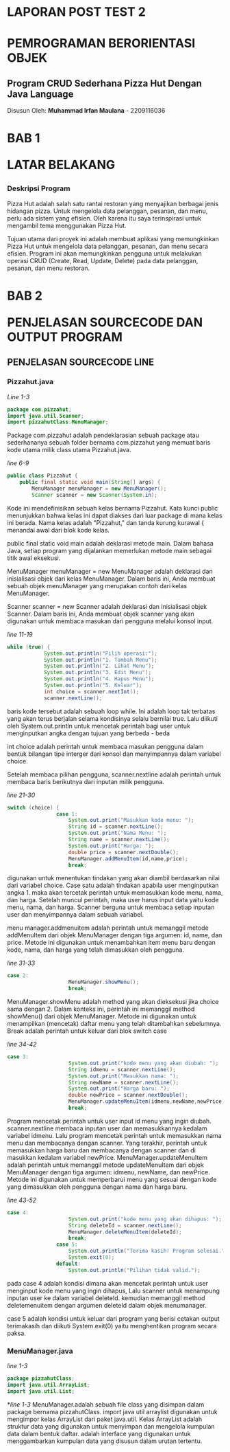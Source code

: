 <H1>LAPORAN POST TEST 2</H1>
<H1>PEMROGRAMAN BERORIENTASI OBJEK</H1>
<H2>Program CRUD Sederhana Pizza Hut Dengan Java Language</H2>

Disusun Oleh:
**Muhammad Irfan Maulana** - 2209116036

<h1>BAB 1

LATAR BELAKANG</h1>


<h3>Deskripsi Program</h3>

Pizza Hut adalah salah satu rantai restoran yang menyajikan berbagai jenis hidangan pizza. Untuk mengelola data pelanggan, pesanan, dan menu, perlu ada sistem yang efisien. Oleh karena itu saya terinspirasi untuk mengambil tema menggunakan Pizza Hut.

Tujuan utama dari proyek ini adalah membuat aplikasi yang memungkinkan Pizza Hut untuk mengelola data pelanggan, pesanan, dan menu secara efisien. Program ini akan memungkinkan pengguna untuk melakukan operasi CRUD (Create, Read, Update, Delete) pada data pelanggan, pesanan, dan menu restoran.

<H1>BAB 2

PENJELASAN SOURCECODE DAN OUTPUT PROGRAM</H1>

<H2>PENJELASAN SOURCECODE LINE</H2>

<H3>Pizzahut.java</H3>

*Line 1-3*
```java
package com.pizzahut;
import java.util.Scanner;
import pizzahutClass.MenuManager;
```
Package com.pizzahut adalah pendeklarasian sebuah package atau sederhananya sebuah folder bernama com.pizzahut yang memuat baris kode utama milik class utama Pizzahut.java.

*line 6-9*
```java
public class Pizzahut {
    public final static void main(String[] args) {
        MenuManager menuManager = new MenuManager();
        Scanner scanner = new Scanner(System.in);
```

Kode ini mendefinisikan sebuah kelas bernama Pizzahut. Kata kunci public menunjukkan bahwa kelas ini dapat diakses dari luar package di mana kelas ini berada. Nama kelas adalah "Pizzahut," dan tanda kurung kurawal { menandai awal dari blok kode kelas.

public final static void main adalah deklarasi metode main. Dalam bahasa Java, setiap program yang dijalankan memerlukan metode main sebagai titik awal eksekusi. 

MenuManager menuManager = new MenuManager adalah deklarasi dan inisialisasi objek dari kelas MenuManager. Dalam baris ini, Anda membuat sebuah objek menuManager yang merupakan contoh dari kelas MenuManager.

Scanner scanner = new Scanner adalah deklarasi dan inisialisasi objek Scanner. Dalam baris ini, Anda membuat objek scanner yang akan digunakan untuk membaca masukan dari pengguna melalui konsol input.

*line 11-19*

```java
while (true) {
            System.out.println("Pilih operasi:");
            System.out.println("1. Tambah Menu");
            System.out.println("2. Lihat Menu");
            System.out.println("3. Edit Menu");
            System.out.println("4. Hapus Menu");
            System.out.println("5. Keluar");
            int choice = scanner.nextInt();
            scanner.nextLine(); 
```

baris kode tersebut adalah sebuah loop while. Ini adalah loop tak terbatas yang akan terus berjalan selama kondisinya selalu bernilai true. Lalu diikuti oleh System.out.println untuk mencetak perintah bagi user untuk menginputkan angka dengan tujuan yang berbeda - beda

int choice adalah perintah untuk membaca masukan pengguna dalam bentuk bilangan tipe interger dari konsol dan menyimpannya dalam variabel choice.

Setelah membaca pilihan pengguna, scanner.nextline adalah perintah untuk membaca baris berikutnya dari inputan milik pengguna.

*line 21-30*
```java
switch (choice) {
                case 1:
                    System.out.print("Masukkan kode menu: ");
                    String id = scanner.nextLine();
                    System.out.print("Nama Menu: ");
                    String name = scanner.nextLine();
                    System.out.print("Harga: ");
                    double price = scanner.nextDouble();
                    MenuManager.addMenuItem(id,name,price);
                    break;
```

digunakan untuk menentukan tindakan yang akan diambil berdasarkan nilai dari variabel choice. Case satu adalah tindakan apabila user menginputkan angka 1. maka akan tercetak perintah untuk memasukkan kode menu, nama, dan harga. Setelah muncul perintah, maka user harus input data yaitu kode menu, nama, dan harga. Scanner berguna untuk membaca setiap inputan user dan menyimpannya dalam sebuah variabel. 

menu manager.addmenuitem adalah perintah untuk memanggil metode addMenuItem dari objek MenuManager dengan tiga argumen: id, name, dan price. Metode ini digunakan untuk menambahkan item menu baru dengan kode, nama, dan harga yang telah dimasukkan oleh pengguna.

*line 31-33*
```java
case 2:
                    MenuManager.showMenu();
                    break;

```
MenuManager.showMenu adalah method yang akan dieksekusi jika choice sama dengan 2. Dalam konteks ini, perintah ini memanggil method showMenu() dari objek MenuManager. Metode ini digunakan untuk menampilkan (mencetak) daftar menu yang telah ditambahkan sebelumnya. Break adalah perintah untuk keluar dari blok switch case 

*line 34-42*

```java
case 3:
                    System.out.print("kode menu yang akan diubah: ");
                    String idmenu = scanner.nextLine();
                    System.out.print("Masukkan nama: ");
                    String newName = scanner.nextLine();
                    System.out.print("Harga baru: ");
                    double newPrice = scanner.nextDouble();
                    MenuManager.updateMenuItem(idmenu,newName,newPrice);
                    break;
```

Program mencetak perintah untuk user input id menu yang ingin diubah. scanner.nextline membaca inputan user dan memasukkannya kedalam variabel idmenu. Lalu program mencetak perintah untuk memasukkan nama menu dan membacanya dengan scanner. Yang terakhir, perintah untuk memasukkan harga baru dan membacanya dengan scanner dan di masukkan kedalam variabel newPrice. MenuManager.updateMenuItem adalah perintah untuk memanggil metode updateMenuItem dari objek MenuManager dengan tiga argumen: idmenu, newName, dan newPrice. Metode ini digunakan untuk memperbarui menu yang sesuai dengan kode yang dimasukkan oleh pengguna dengan nama dan harga baru.

*line 43-52*

```java
case 4:
                    System.out.print("kode menu yang akan dihapus: ");
                    String deleteId = scanner.nextLine();
                    MenuManager.deleteMenuItem(deleteId);
                    break;
                case 5:
                    System.out.println("Terima kasih! Program selesai.");
                    System.exit(0);
                default:
                    System.out.println("Pilihan tidak valid.");
```
pada case 4 adalah kondisi dimana akan mencetak perintah untuk user menginput kode menu yang ingin dihapus, Lalu scanner untuk menampung inputan user ke dalam variabel deleteId. kemudian memanggil method deletemenuitem dengan argumen deleteId dalam objek menumanager.

case 5 adalah kondisi untuk keluar dari program yang berisi cetakan output terimakasih dan diikuti System.exit(0) yaitu menghentikan program secara paksa.

<h3>MenuManager.java</h3>

*line 1-3*
```java
package pizzahutClass;
import java.util.ArrayList;
import java.util.List;
```
**line 1-3*
MenuManager.adalah sebuah file class yang disimpan dalam package bernama pizzahutClass. import java util arraylist digunakan untuk mengimpor kelas ArrayList dari paket java.util. Kelas ArrayList adalah struktur data yang digunakan untuk menyimpan dan mengelola kumpulan data dalam bentuk daftar. adalah interface yang digunakan untuk menggambarkan kumpulan data yang disusun dalam urutan tertentu.
